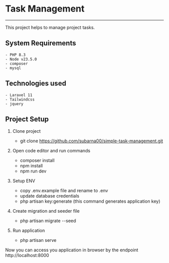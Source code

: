 # Task Management
------------------------------------------
This project helps to manage project tasks.

## System Requirements
    - PHP 8.3
    - Node v23.5.0
    - composer
    - mysql

## Technologies used
    - Laravel 11
    - Tailwindcss
    - jquery

## Project Setup
1. Clone project
    - git clone https://github.com/subarna00/simple-task-management.git

2. Open code editor and run commands
    - composer install
    - npm install
    - npm run dev

3. Setup ENV
    - copy .env.example file and rename to .env
    - update database credentials
    - php artisan key:generate (this command generates application key)

4. Create migration and seeder file
    - php artisan migrate --seed

5. Run application
    - php artisan serve

Now you can access you application in browser by the endpoint http://localhost:8000

